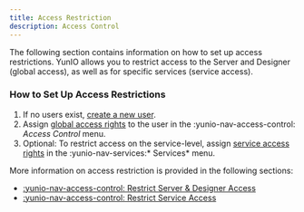 ```yaml
---
title: Access Restriction
description: Access Control
---
```


The following section contains information on how to set up access restrictions.
YunIO allows you to restrict access to the Server and Designer (global access), as well as for specific services (service access).


### How to Set Up Access Restrictions

1. If no users exist, [create a new user](user-management.md).
2. Assign [global access rights](global-access.md) to the user in the  :yunio-nav-access-control: *Access Control* menu.
3. Optional: To restrict access on the service-level, assign [service access rights](service-access.md) in the  :yunio-nav-services:* Services* menu.

More information on access restriction is provided in the following sections:

<div class="grid cards" markdown>

- [:yunio-nav-access-control:  Restrict Server & Designer Access](global-access.md)
- [:yunio-nav-access-control:  Restrict Service Access](service-access.md)

</div>

<!---
- [Restrict Server & Designer Access](global-access.md)
- [Restrict Service Access](service-access.md)

::cards:: cols=2

- title: Server & Designer Access
  image: ../../assets/images/logos/business-content/key.svg
  url: /global-access/
  
- title: Service Access
  image: ../../assets/images/logos/business-content/key.svg
  url: /service-access/
  
::/cards::
-->